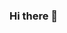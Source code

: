 ### Hi there 👋

<!--
**oguzhanerdem96/oguzhanerdem96** is a ✨ _special_ ✨ repository because its `README.md` (this file) appears on your GitHub profile.

Here are some ideas to get you started:

- 🔭 I’m currently working on swift
- 🌱 I’m currently learning swift
[![Github Badge](https://img.shields.io/badge/-Github-000?style=quare&labelColor=000&logo=Github&logoColor=white&link=link)](link) 
![Github stats 1](https://github-readme-stats.vercel.app/api?username=oguzhanerdem96&show_icons=true&theme=gradient) 


